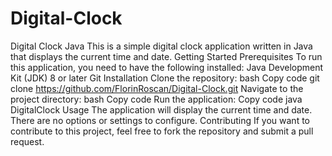 # Digital-Clock
Digital Clock Java
This is a simple digital clock application written in Java that displays the current time and date.
Getting Started
Prerequisites
To run this application, you need to have the following installed:
Java Development Kit (JDK) 8 or later
Git
Installation
Clone the repository:
bash
Copy code
git clone https://github.com/FlorinRoscan/Digital-Clock.git
Navigate to the project directory:
bash
Copy code
Run the application:
Copy code
java DigitalClock
Usage
The application will display the current time and date. There are no options or settings to configure.
Contributing
If you want to contribute to this project, feel free to fork the repository and submit a pull request.
